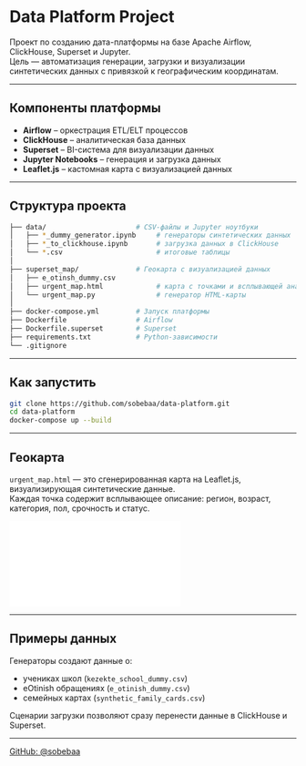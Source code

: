 # Data Platform Project

Проект по созданию дата-платформы на базе Apache Airflow, ClickHouse, Superset и Jupyter.  
Цель — автоматизация генерации, загрузки и визуализации синтетических данных с привязкой к географическим координатам.

---

## Компоненты платформы

- **Airflow** – оркестрация ETL/ELT процессов
- **ClickHouse** – аналитическая база данных
- **Superset** – BI-система для визуализации данных
- **Jupyter Notebooks** – генерация и загрузка данных
- **Leaflet.js** – кастомная карта с визуализацией данных

---

## Структура проекта

```bash
├── data/                      # CSV-файлы и Jupyter ноутбуки
│   ├── *_dummy_generator.ipynb     # генераторы синтетических данных
│   ├── *_to_clickhouse.ipynb       # загрузка данных в ClickHouse
│   └── *.csv                       # итоговые таблицы
│
├── superset_map/              # Геокарта с визуализацией данных
│   ├── e_otinsh_dummy.csv
│   ├── urgent_map.html             # карта с точками и всплывающей аналитикой
│   └── urgent_map.py               # генератор HTML-карты
│
├── docker-compose.yml         # Запуск платформы
├── Dockerfile                 # Airflow
├── Dockerfile.superset        # Superset
├── requirements.txt           # Python-зависимости
└── .gitignore
```

---

## Как запустить

```bash
git clone https://github.com/sobebaa/data-platform.git
cd data-platform
docker-compose up --build
```

---

## Геокарта

`urgent_map.html` — это сгенерированная карта на Leaflet.js, визуализирующая синтетические данные.  
Каждая точка содержит всплывающее описание: регион, возраст, категория, пол, срочность и статус.

![map preview](./superset_map/urgent_map.html)

---

## Примеры данных

Генераторы создают данные о:

- учениках школ (`kezekte_school_dummy.csv`)
- eOtinish обращениях (`e_otinish_dummy.csv`)
- семейных картах (`synthetic_family_cards.csv`)

Сценарии загрузки позволяют сразу перенести данные в ClickHouse и Superset.


---

[GitHub: @sobebaa](https://github.com/sobebaa)
